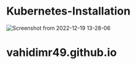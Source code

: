 # Kubernetes-Installation
[](url)
![Screenshot from 2022-12-19 13-28-06](https://user-images.githubusercontent.com/10063803/208416671-8f56a488-ab3e-44e4-a6e8-612fc2c86255.png)

# vahidimr49.github.io
